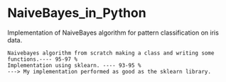 # NaiveBayes_in_Python
  Implementation of NaiveBayes algorithm for pattern classification on iris data.

    Naivebayes algorithm from scratch making a class and writing some functions.---- 95-97 %
    Implementation using sklearn. ---- 93-95 %
    ---> My implementation performed as good as the sklearn library.
